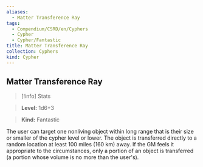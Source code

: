 ```yaml
---
aliases:
  - Matter Transference Ray
tags:
  - Compendium/CSRD/en/Cyphers
  - Cypher
  - Cypher/Fantastic
title: Matter Transference Ray
collection: Cyphers
kind: Cypher
---
```

## Matter Transference Ray    
>[!info] Stats    
> **Level:** 1d6+3    
> **Kind:** Fantastic  
    
The user can target one nonliving object within long range that is their size or smaller of the cypher level or lower. The object is transferred directly to a random location at least 100 miles (160 km) away. If the GM feels it appropriate to the circumstances, only a portion of an object is transferred (a portion whose volume is no more than the user's).